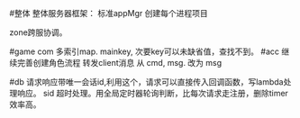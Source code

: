 
#整体
整体服务器框架：
标准appMgr
创建每个进程项目

zone跨服协调。

#game com
	多索引map. mainkey, 次要key可以未缺省值，查找不到。
#acc
	继续完善创建角色流程
	转发client消息 从 cmd, msg. 改为 msg

#db
	请求响应带唯一会话id,利用这个，请求可以直接传入回调函数，写lambda处理响应。
	sid 超时处理。用全局定时器轮询判断，比每次请求走注册，删除timer 效率高。

